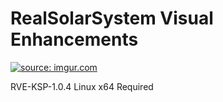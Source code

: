 # RealSolarSystem Visual Enhancements 


<a href="http://imgur.com/jNz7BFz"><img src="http://i.imgur.com/jNz7BFz.png" title="source: imgur.com" /></a>

RVE-KSP-1.0.4 Linux x64 Required
